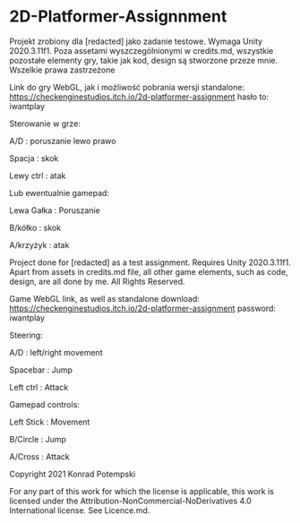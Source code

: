 # 2D-Platformer-Assignnment

Projekt zrobiony dla [redacted] jako zadanie testowe. Wymaga Unity 2020.3.11f1. Poza assetami wyszczególnionymi w credits.md, wszystkie pozostałe elementy gry, takie jak kod, design są stworzone przeze mnie. Wszelkie prawa zastrzeżone

Link do gry WebGL, jak i możliwość pobrania wersji standalone: https://checkenginestudios.itch.io/2d-platformer-assignment hasło to: iwantplay


Sterowanie w grze: 

A/D : poruszanie lewo prawo

Spacja : skok

Lewy ctrl : atak


Lub ewentualnie gamepad:

Lewa Gałka : Poruszanie

B/kółko : skok

A/krzyżyk : atak

Project done for [redacted] as a test assignment. Requires Unity 2020.3.11f1. Apart from assets in credits.md file, all other game elements, such as code, design, are all done by me. All Rights Reserved. 

Game WebGL link, as well as standalone download: https://checkenginestudios.itch.io/2d-platformer-assignment password: iwantplay

Steering: 

A/D : left/right movement

Spacebar : Jump

Left ctrl : Attack


Gamepad controls:

Left Stick : Movement

B/Circle : Jump

A/Cross : Attack

Copyright 2021 Konrad Potempski

For any part of this work for which the license is applicable, this work is licensed under the Attribution-NonCommercial-NoDerivatives 4.0 International license. See Licence.md.
